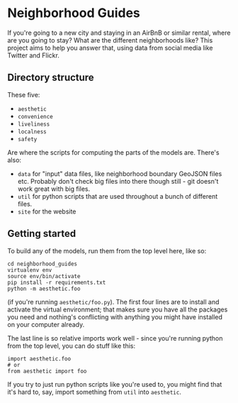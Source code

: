 # Neighborhood Guides

If you're going to a new city and staying in an AirBnB or similar rental, where are you going to stay? What are the different neighborhoods like? This project aims to help you answer that, using data from social media like Twitter and Flickr.

## Directory structure

These five:

- `aesthetic`
- `convenience`
- `liveliness`
- `localness`
- `safety` 

Are where the scripts for computing the parts of the models are. There's also:

- `data` for "input" data files, like neighborhood boundary GeoJSON files etc. Probably don't check big files into there though still - git doesn't work great with big files.
- `util` for python scripts that are used throughout a bunch of different files.
- `site` for the website
  

## Getting started
To build any of the models, run them from the top level here, like so:

	cd neighborhood_guides
	virtualenv env
	source env/bin/activate
	pip install -r requirements.txt
    python -m aesthetic.foo
    
(if you're running `aesthetic/foo.py`). The first four lines are to install and activate the virtual environment; that makes sure you have all the packages you need and nothing's conflicting with anything you might have installed on your computer already.

The last line is so relative imports work well - since you're running python from the top level, you can do stuff like this:

    import aesthetic.foo
    # or
    from aesthetic import foo
    
If you try to just run python scripts like you're used to, you might find that it's hard to, say, import something from `util` into `aesthetic`.

